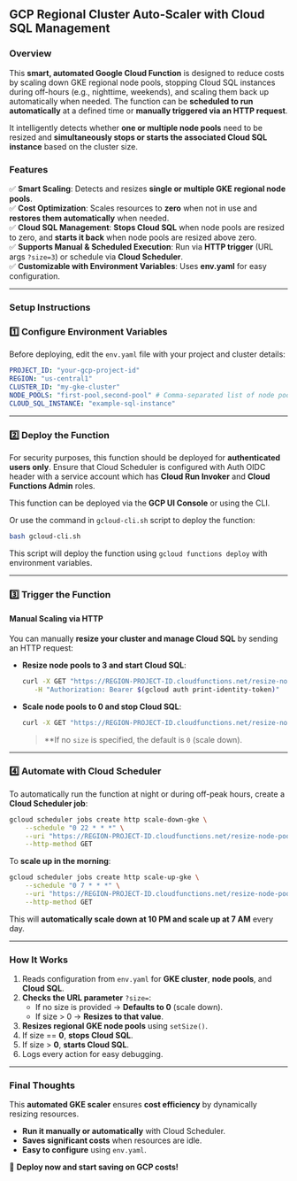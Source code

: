 ## **GCP Regional Cluster Auto-Scaler with Cloud SQL Management**

### **Overview**

This **smart, automated Google Cloud Function** is designed to reduce costs by scaling down GKE regional node pools, stopping Cloud SQL instances during off-hours (e.g., nighttime, weekends), and scaling them back up automatically when needed. The function can be **scheduled to run automatically** at a defined time or **manually triggered via an HTTP request**.

It intelligently detects whether **one or multiple node pools** need to be resized and **simultaneously stops or starts the associated Cloud SQL instance** based on the cluster size.

### **Features**

✅ **Smart Scaling**: Detects and resizes **single or multiple GKE regional node pools**.\
✅ **Cost Optimization**: Scales resources to **zero** when not in use and **restores them automatically** when needed.\
✅ **Cloud SQL Management**: **Stops Cloud SQL** when node pools are resized to zero, and **starts it back** when node pools are resized above zero.\
✅ **Supports Manual & Scheduled Execution**: Run via **HTTP trigger** (URL args `?size=3`) or schedule via **Cloud Scheduler**.\
✅ **Customizable with Environment Variables**: Uses **env.yaml** for easy configuration.

---

### **Setup Instructions**

### **1️⃣ Configure Environment Variables**

Before deploying, edit the `env.yaml` file with your project and cluster details:

```yaml
PROJECT_ID: "your-gcp-project-id"
REGION: "us-central1"
CLUSTER_ID: "my-gke-cluster"
NODE_POOLS: "first-pool,second-pool" # Comma-separated list of node pools
CLOUD_SQL_INSTANCE: "example-sql-instance"
```

---

### **2️⃣ Deploy the Function**

For security purposes, this function should be deployed for **authenticated users only**. Ensure that Cloud Scheduler is configured with Auth OIDC header with a service account which has **Cloud Run Invoker** and **Cloud Functions Admin** roles.

This function can be deployed via the **GCP UI Console** or using the CLI.

Or use the command in `gcloud-cli.sh` script to deploy the function:

```bash
bash gcloud-cli.sh
```

This script will deploy the function using `gcloud functions deploy` with environment variables.

---

### **3️⃣ Trigger the Function**

#### **Manual Scaling via HTTP**

You can manually **resize your cluster and manage Cloud SQL** by sending an HTTP request:

- **Resize node pools to 3 and start Cloud SQL**:

  ```bash
  curl -X GET "https://REGION-PROJECT-ID.cloudfunctions.net/resize-node-pools?size=3" \
     -H "Authorization: Bearer $(gcloud auth print-identity-token)"
  ```

- **Scale node pools to 0 and stop Cloud SQL**:

  ```bash
  curl -X GET "https://REGION-PROJECT-ID.cloudfunctions.net/resize-node-pools" -H "Authorization: Bearer $(gcloud auth print-identity-token)"
  ```

  > \*\*If no `size` is specified, the default is `0` (scale down).

---

### **4️⃣ Automate with Cloud Scheduler**

To automatically run the function at night or during off-peak hours, create a **Cloud Scheduler job**:

```bash
gcloud scheduler jobs create http scale-down-gke \
    --schedule "0 22 * * *" \
    --uri "https://REGION-PROJECT-ID.cloudfunctions.net/resize-node-pools?size=0" \
    --http-method GET
```

To **scale up in the morning**:

```bash
gcloud scheduler jobs create http scale-up-gke \
    --schedule "0 7 * * *" \
    --uri "https://REGION-PROJECT-ID.cloudfunctions.net/resize-node-pools?size=3" \
    --http-method GET
```

This will **automatically scale down at 10 PM and scale up at 7 AM** every day.

---

### **How It Works**

1. Reads configuration from `env.yaml` for **GKE cluster**, **node pools**, and **Cloud SQL**.
2. **Checks the URL parameter** `?size=`:
   - If no size is provided → **Defaults to 0** (scale down).
   - If size > 0 → **Resizes to that value**.
3. **Resizes regional GKE node pools** using `setSize()`.
4. If size == **0**, **stops Cloud SQL**.
5. If size > **0**, **starts Cloud SQL**.
6. Logs every action for easy debugging.

---

### **Final Thoughts**

This **automated GKE scaler** ensures **cost efficiency** by dynamically resizing resources.

- **Run it manually or automatically** with Cloud Scheduler.
- **Saves significant costs** when resources are idle.
- **Easy to configure** using `env.yaml`.

🚀 **Deploy now and start saving on GCP costs!**
